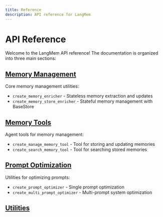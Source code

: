 ```yaml
---
title: Reference
description: API reference for LangMem
---
```


# API Reference

Welcome to the LangMem API reference! The documentation is organized into three main sections:

## [Memory Management](memory.md)

Core memory management utilities:
- `create_memory_enricher` - Stateless memory extraction and updates
- `create_memory_store_enricher` - Stateful memory management with BaseStore

## [Memory Tools](tools.md)

Agent tools for memory management:
- `create_manage_memory_tool` - Tool for storing and updating memories
- `create_search_memory_tool` - Tool for searching stored memories

## [Prompt Optimization](prompt_optimization.md)

Utilities for optimizing prompts:
- `create_prompt_optimizer` - Single prompt optimization
- `create_multi_prompt_optimizer` - Multi-prompt system optimization


## [Utilities](utils.md)